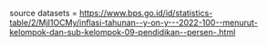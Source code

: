 source datasets = https://www.bps.go.id/id/statistics-table/2/MjI1OCMy/inflasi-tahunan--y-on-y---2022-100--menurut-kelompok-dan-sub-kelompok-09-pendidikan--persen-.html